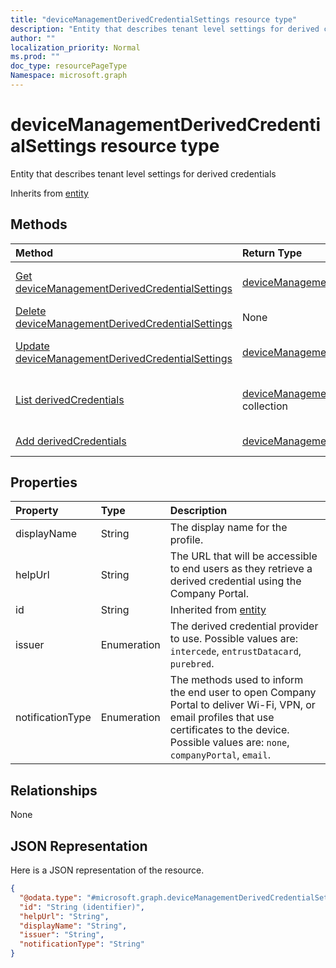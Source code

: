 ```yaml
---
title: "deviceManagementDerivedCredentialSettings resource type"
description: "Entity that describes tenant level settings for derived credentials"
author: ""
localization_priority: Normal
ms.prod: ""
doc_type: resourcePageType
Namespace: microsoft.graph
---
```



# deviceManagementDerivedCredentialSettings resource type

Entity that describes tenant level settings for derived credentials


Inherits from [entity](../resources/entity.md)

## Methods
|Method|Return Type|Description|
|:---|:---|:---|
|[Get deviceManagementDerivedCredentialSettings](../api/devicemanagementderivedcredentialsettings-get.md)|[deviceManagementDerivedCredentialSettings](../resources/deviceManagementDerivedCredentialSettings.md)|Read properties and relationships of the [deviceManagementDerivedCredentialSettings](../resources/devicemanagementderivedcredentialsettings.md) object.|
|[Delete deviceManagementDerivedCredentialSettings](../api/devicemanagementderivedcredentialsettings-delete.md)|None|Deletes a [deviceManagementDerivedCredentialSettings](../resources/devicemanagementderivedcredentialsettings.md).|
|[Update deviceManagementDerivedCredentialSettings](../api/devicemanagementderivedcredentialsettings-update.md)|[deviceManagementDerivedCredentialSettings](../resources/deviceManagementDerivedCredentialSettings.md)|Update the properties of a [deviceManagementDerivedCredentialSettings](../resources/devicemanagementderivedcredentialsettings.md) object.|
|[List derivedCredentials](../api/intune-devices-devicemanagement-list-derivedcredentials.md)|[deviceManagementDerivedCredentialSettings](../resources/deviceManagementDerivedCredentialSettings.md) collection|Get the deviceManagementDerivedCredentialSettingses from the derivedCredentials navigation property.|
|[Add derivedCredentials](../api/intune-devices-devicemanagement-post-derivedcredentials.md)|[deviceManagementDerivedCredentialSettings](../resources/deviceManagementDerivedCredentialSettings.md)|Add derivedCredentials by posting to the derivedCredentials collection.|

## Properties
|Property|Type|Description|
|:---|:---|:---|
|displayName|String|The display name for the profile.|
|helpUrl|String|The URL that will be accessible to end users as they retrieve a derived credential using the Company Portal.|
|id|String| Inherited from [entity](../resources/entity.md)|
|issuer|Enumeration|The derived credential provider to use. Possible values are: `intercede`, `entrustDatacard`, `purebred`.|
|notificationType|Enumeration|The methods used to inform the end user to open Company Portal to deliver Wi-Fi, VPN, or email profiles that use certificates to the device. Possible values are: `none`, `companyPortal`, `email`.|

## Relationships
None

## JSON Representation
Here is a JSON representation of the resource.
<!-- {
  "blockType": "resource",
  "keyProperty": "id",
  "@odata.type": "microsoft.graph.deviceManagementDerivedCredentialSettings",
  "baseType": "microsoft.graph.entity",
  "openType": false
}
-->
``` json
{
  "@odata.type": "#microsoft.graph.deviceManagementDerivedCredentialSettings",
  "id": "String (identifier)",
  "helpUrl": "String",
  "displayName": "String",
  "issuer": "String",
  "notificationType": "String"
}
```

